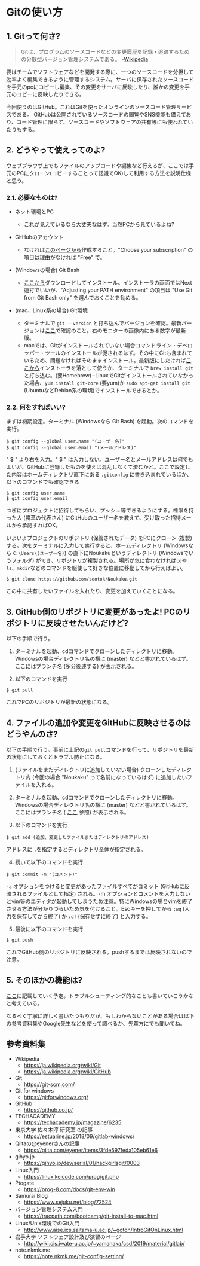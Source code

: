 ﻿Gitの使い方
=====

## 1. Gitって何さ?

> Gitは、プログラムのソースコードなどの変更履歴を記録・追跡するための分散型バージョン管理システムである。
> -[Wikipedia](https://ja.wikipedia.org/wiki/Git)

  要はチームでソフトウェアなどを開発する際に、一つのソースコードを分担して効率よく編集できるように管理するシステム。サーバに保存されたソースコードを手元のpcにコピーし編集、その変更をサーバに反映したり、誰かの変更を手元のコピーに反映したりできる。

  今回使うのはGitHub。これはGitを使ったオンラインのソースコード管理サービスである。
  GitHubは公開されているソースコードの閲覧やSNS機能も備えており、コード管理に限らず、ソースコードやソフトウェアの共有等にも使われていたりもする。

## 2. どうやって使えってのよ?
    
  ウェブブラウザ上でもファイルのアップロードや編集など行えるが、ここでは手元のPCにクローン(コピーすることって認識でOK)して利用する方法を説明仕様と思う。


### 2.1. 必要なものは?

- ネット環境とPC
    - これが見えているなら大丈夫なはず。当然PCから見ているよね?

- GitHubのアカウント
    - なければ[このページから](https://github.co.jp/)作成すること。"Choose your subscription" の項目は理由がなければ "Free" で。

- (Windowsの場合) Git Bash

    - [ここから](https://gitforwindows.org/)ダウンロードしてインストール。インストーラの画面ではNext連打でいいが、"Adjusting your PATH environment" の項目は "Use Git from Git Bash only" を選んでおくことを勧める。

- (mac、Linux系の場合) Git環境

    - ターミナルで `git --version` と打ち込んでバージョンを確認。最新バージョンは[ここ](https://git-scm.com/)で確認のこと。右のモニターの画像内にある数字が最新版。
    - macでは、Gitがインストールされていない場合コマンドライン・デベロッパー・ツールのインストールが促されるはず。その中にGitも含まれているため、問題なければそのままインストール。最新版にしたければ[ここから](https://git-scm.com/download/mac)インストーラを落として使うか、ターミナルで `brew install git` と打ち込む。(要Homebrew)
    -LinuxでGitがインストールされていなかった場合、`yum install git-core` (要yum)か `sudo apt-get install git` (UbuntuなどDebian系の環境)でインストールできるとか。


### 2.2. 何をすればいい?

  まずは初期設定。ターミナル (Windowsなら Git Bash) を起動。次のコマンドを実行。

    $ git config --global user.name "(ユーザー名)"
    $ git config --global user.email "(メールアドレス)"

  " $ " より右を入力。" $ " は入力しない。ユーザー名とメールアドレスは何でもよいが、GitHubに登録したものを使えば混乱しなくて済むかと。ここで設定した内容はホームディレクトリ直下にある `.gitconfig` に書き込まれているほか、以下のコマンドでも確認できる

    $ git config user.name
    $ git config user.email

  つぎにプロジェクトに招待してもらい、プッシュ等できるようにする。権限を持った人 (農革の代表さん) にGitHubのユーザー名を教えて、受け取った招待メールから承認すればOK。

  いよいよプロジェクトのリポジトリ (保管されたデータ) をPCにクローン (複製) する。次をターミナルに入力して実行すると、ホームディレクトリ (Windowsなら `C:\Users\(ユーザー名)`) の直下にNoukakuというディレクトリ (Windowsでいうフォルダ) ができ、リポジトリが複製される。場所が気に食わなければ`cd`や`ls`、`mkdir`などのコマンドを駆使して好きな位置に移動してから行えばよい。

    $ git clone https://github.com/seotok/Noukaku.git
  
  この中に共有したいファイルを入れたり、変更を加えていくことになる。

## 3. GitHub側のリポジトリに変更があったよ! PCのリポジトリに反映させたいんだけど?

  以下の手順で行う。

1. ターミナルを起動、cdコマンドでクローンしたディレクトリに移動。Windowsの場合ディレクトリ名の横に (master) などと書かれているはず。ここにはブランチ名 (多分後述する) が表示される。

2. 以下のコマンドを実行

`$ git pull`

  これでPCのリポジトリが最新の状態になる。

## 4. ファイルの追加や変更をGitHubに反映させるのはどうやんのさ?

  以下の手順で行う。事前に上記の`git pull`コマンドを行って、リポジトリを最新の状態にしておくとトラブル防止になる。

1. (ファイルをまだディレクトリに追加していない場合) クローンしたディレクトリ内 (今回の場合 "Noukaku" って名前になっているはず) に追加したいファイルを入れる。

2. ターミナルを起動、cdコマンドでクローンしたディレクトリに移動。Windowsの場合ディレクトリ名の横に (master) などと書かれているはず。ここにはブランチ名 ( [ここ](./HowToUseGitMore.md) 参照) が表示される。

3. 以下のコマンドを実行

`$ git add (追加、変更したファイルまたはディレクトリのアドレス)`

  アドレスに `.`を指定するとディレクトリ全体が指定される。

4. 続いて以下のコマンドを実行

`$ git commit -m "(コメント)"`

  `-a` オプションをつけると変更があったファイルすべてがコミット (GitHubに反映されるファイルとして指定) される。-m オプションとコメントを入力しないとvim等のエディタが起動してしまうため注意。特にWindowsの場合vimを終了させる方法が分かりづらいため気を付けること。Escキーを押してから `:wq` (入力を保存してから終了) か `:q!` (保存せずに終了) と入力する。

5. 最後に以下のコマンドを実行

`$ git push`

  これでGitHub側のリポジトリに反映される。pushするまでは反映されないので注意。

## 5. そのほかの機能は?

  [ここ](./HowToUseGitMore.md)に記載していく予定。トラブルシューティング的なことも書いていこうかなと考えている。



  なるべく丁寧に詳しく書いたつもりだが、もしわからないことがある場合は以下の参考資料集やGoogle先生などを使って調べるか、先輩方にでも聞いてね。



## 参考資料集
- Wikipedia
    - https://ja.wikipedia.org/wiki/Git
    - https://ja.wikipedia.org/wiki/GitHub
- Git
    - https://git-scm.com/
- Git for windows
    - https://gitforwindows.org/
- GitHub
    - https://github.co.jp/
- TECHACADEMY
    - https://techacademy.jp/magazine/6235
- 東京大学 佐々木淳 研究室 の記事
    - https://estuarine.jp/2018/09/gitlab-windows/
- Qiitaの@eyenerさんの記事
    - https://qiita.com/eyener/items/3fde597feda105eb61e6
- gihyo.jp
    - https://gihyo.jp/dev/serial/01/hackgirlsgit/0003
- Linux入門
    - https://linux.keicode.com/prog/git.php
- Ptogate
    - https://prog-8.com/docs/git-env-win
- Samurai Blog
    - https://www.sejuku.net/blog/72524
- バージョン管理システム入門
    - https://tracpath.com/bootcamp/git-install-to-mac.html
- Linux/Unix環境でのGit入門
    - http://www.aise.ics.saitama-u.ac.jp/~gotoh/IntroGitOnLinux.html
- 岩手大学 ソフトウェア設計及び演習のページ
    - http://wiki.cis.iwate-u.ac.jp/~yamanaka/csd/2019/material/gitlab/
- note.nkmk.me
    - https://note.nkmk.me/git-config-setting/